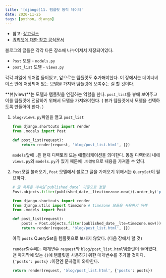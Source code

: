 ```yaml
---
title: '[django]11. 템플릿 동적 데이터'
date: 2020-11-25
tags: [python, django]
---
```


- 참고: [장고걸스](https://tutorial.djangogirls.org/ko/dynamic_data_in_templates/)
- [쿼리셋에 대한 장고 공식문서](https://docs.djangoproject.com/en/2.0/ref/models/querysets/)

블로그의 글들은 각각 다른 장소에 나누어져서 저장되어있다.

- `Post` 모델 - `models.py`
- `post_list` 모델 - `views.py`

각각 파일에 위처럼 들어있고, 앞으로는 템플릿도 추가해야한다. 이 장에서는 데이터베이스 안에 저장되어 있는 모델을 가져와 템플릿에 보여주는 걸 할 것이다.

**뷰(view)**는 모델과 템플릿을 연결하는 역할을 한다. `post_list`를 뷰에 보여주고 이를 템플릿에 전달하기 위해서 모델을 가져와야한다. ( 뷰가 템플릿에서 모델을 선택하도록 만들어야 한다. )

1. `blog/views.py`파일을 열고 `post_list`

   ```python
   from django.shortcuts import render
   from .models import Post

   def post_list(request):
       return render(request, 'blog/post_list.html', {})
   ```

   `models`앞에 `.`은 현재 디렉토리 또는 애플리케이션을 의미한다. 동일 디렉터리 내에 `views.py`와 `models.py`가 있기 때문에 `.파일명`으로 내용을 가져올 수 있다.

2. `Post`모델 불러오기, `Post` 모델에서 블로그 글을 가져오기 위해서는 `QuerySet`이 필요하다.

   ```python
   # 글 목록을 게시일`published_date` 기준으로 정렬
   Post.objects.filter(published_date__lte=timezone.now()).order_by('published_date')
   ```

   ```python
   from django.shortcuts import render
   from django.utils import timezone # timezone 모듈을 사용하기 위해
   from .models import Post

   def post_list(request):
       posts = Post.objects.filter(published_date__lte=timezone.now()).order_by('published_date')
       return render(request, 'blog/post_list.html', {})

   ```

   아직 `posts` QuerySet을 템플릿으로 보내지 않았다. (다음 장에서 할 것)

   `render`함수에는 매개변수 `request`와 `blog/post_list.html`템플릿이 들어있다. 맨 마지막에 있는 `{}`에 템플릿을 사용하기 위한 매개변수를 추가할 것이다.`{'posts': posts}` `:`이전엔 문자열이 와야한다.

   ```python
   return render(request, 'blog/post_list.html', {'posts': posts})
   ```
